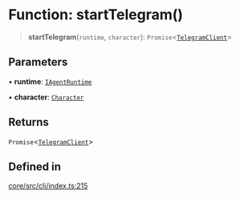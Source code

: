 # Function: startTelegram()

> **startTelegram**(`runtime`, `character`): `Promise`\<[`TelegramClient`](../classes/TelegramClient.md)\>

## Parameters

• **runtime**: [`IAgentRuntime`](../interfaces/IAgentRuntime.md)

• **character**: [`Character`](../type-aliases/Character.md)

## Returns

`Promise`\<[`TelegramClient`](../classes/TelegramClient.md)\>

## Defined in

[core/src/cli/index.ts:215](https://github.com/ai16z/eliza/blob/c96957e5a5d17e343b499dd4d46ce403856ac5bc/core/src/cli/index.ts#L215)

